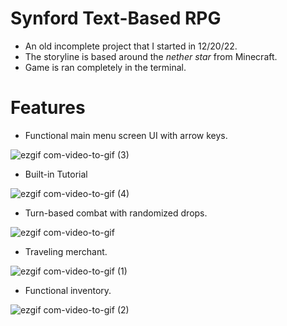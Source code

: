 # Synford Text-Based RPG
- An old incomplete project that I started in 12/20/22.
- The storyline is based around the *nether star* from Minecraft.
- Game is ran completely in the terminal.

# Features
- Functional main menu screen UI with arrow keys.

![ezgif com-video-to-gif (3)](https://github.com/wewewe08/Synford-Text-Based-RPG/assets/31106392/4bb99c51-27e1-40e1-86b2-40218f1e99cd)

- Built-in Tutorial

![ezgif com-video-to-gif (4)](https://github.com/wewewe08/Synford-Text-Based-RPG/assets/31106392/9e543ab3-c0c5-4c61-bc31-12c303826ae6)

- Turn-based combat with randomized drops.

![ezgif com-video-to-gif](https://github.com/wewewe08/Synford-Text-Based-RPG/assets/31106392/b41cf945-cb70-4c3e-9484-d4abe511f231)

- Traveling merchant.

![ezgif com-video-to-gif (1)](https://github.com/wewewe08/Synford-Text-Based-RPG/assets/31106392/7bb86b2e-6812-4746-8e2c-2bc0f2a9b9b8)

- Functional inventory.

![ezgif com-video-to-gif (2)](https://github.com/wewewe08/Synford-Text-Based-RPG/assets/31106392/786b4fc9-5599-42cd-877c-80b37e17246c)
